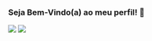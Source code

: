 ### Seja Bem-Vindo(a) ao meu perfil! 👋

<div> 
  <a href="https://www.instagram.com/vick_emilly" target="_blank"><img src="https://img.shields.io/badge/-Instagram-%23E4405F?style=for-the-badge&logo=instagram&logoColor=white" target="_blank"></a>
  <a href="https://www.linkedin.com/in/victoria-emilly-ferreira-santos-2b729519a" target="_blank"><img src="https://img.shields.io/badge/-LinkedIn-%230077B5?style=for-the-badge&logo=linkedin&logoColor=white" target="_blank"></a> 
